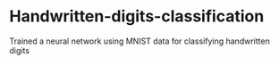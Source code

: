 # Handwritten-digits-classification
Trained a neural network using MNIST data for classifying handwritten digits
